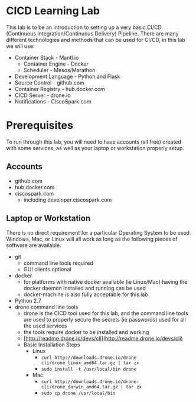 # CICD Learning Lab

This lab is to be an introduction to setting up a very basic CI/CD (Continuous Integration/Continuous Delivery) Pipeline.  There are many different technologies and methods that can be used for CI/CD, in this lab we will use:

* Container Stack - Mantl.io
  * Container Engine - Docker
  * Scheduler - Mesos/Marathon
* Development Language - Python and Flask
* Source Control - github.com
* Container Registry - hub.docker.com
* CICD Server - drone.io
* Notifications - CiscoSpark.com

# Prerequisites

To run through this lab, you will need to have accounts (all free) created with some services, as well as your laptop or workstation properly setup.

## Accounts

* github.com
* hub.docker.com
* ciscospark.com
  * including developer.ciscospark.com

## Laptop or Workstation

There is no direct requirement for a particular Operating System to be used.  Windows, Mac, or Linux will all work as long as the following pieces of software are available.

* git
  * command line tools required
  * GUI clients optional
* docker
  * for platforms with native docker available (ie Linux/Mac) having the docker daemon installed and running can be used
  * docker-machine is also fully acceptable for this lab
* Python 2.7
* drone command line tools
  * drone is the CICD tool used for this lab, and the command line tools are used to properly secure the secrets (ie passwords) used for all the used services
  * the tools require docker to be installed and working
  * [http://readme.drone.io/devs/cli](http://readme.drone.io/devs/cli)
  * Basic Installation Steps
    * Linux
      * `curl http://downloads.drone.io/drone-cli/drone_linux_amd64.tar.gz | tar zx`
      * `sudo install -t /usr/local/bin drone`
    * Mac
      * `curl http://downloads.drone.io/drone-cli/drone_darwin_amd64.tar.gz | tar zx`
      * `sudo cp drone /usr/local/bin`

